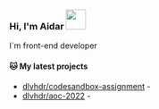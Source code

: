 ### Hi, I'm Aidar <img width="36px" height="36px" src="https://user-images.githubusercontent.com/75935753/116562121-92596a80-a90b-11eb-8384-d512cce72471.gif" />


I`m front-end developer 

#### 🐱 My latest projects

- [dlvhdr/codesandbox-assignment](https://github.com/dlvhdr/codesandbox-assignment) - 
- [dlvhdr/aoc-2022](https://github.com/dlvhdr/aoc-2022) - 
